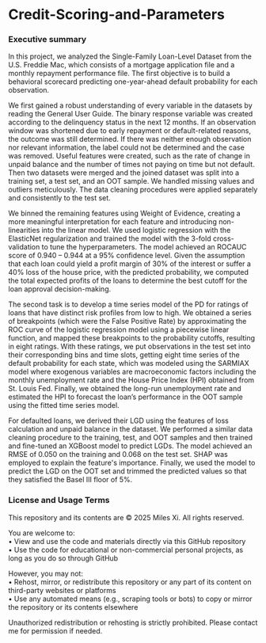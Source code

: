 # Credit-Scoring-and-Parameters

### Executive summary

In this project, we analyzed the Single-Family Loan-Level Dataset from the U.S. Freddie Mac, which consists of a mortgage application file and a monthly repayment performance file. The first objective is to build a behavioral scorecard predicting one-year-ahead default probability for each observation.

We first gained a robust understanding of every variable in the datasets by reading the General User Guide. The binary response variable was created according to the delinquency status in the next 12 months. If an observation window was shortened due to early repayment or default-related reasons, the outcome was still determined. If there was neither enough observation nor relevant information, the label could not be determined and the case was removed. Useful features were created, such as the rate of change in unpaid balance and the number of times not paying on time but not default. Then two datasets were merged and the joined dataset was split into a training set, a test set, and an OOT sample. We handled missing values and outliers meticulously. The data cleaning procedures were applied separately and consistently to the test set.

We binned the remaining features using Weight of Evidence, creating a more meaningful interpretation for each feature and introducing non-linearities into the linear model. We used logistic regression with the ElasticNet regularization and trained the model with the 3-fold cross-validation to tune the hyperparameters. The model achieved an ROCAUC score of 0.940 – 0.944 at a 95% confidence level. Given the assumption that each loan could yield a profit margin of 30% of the interest or suffer a 40% loss of the house price, with the predicted probability, we computed the total expected profits of the loans to determine the best cutoff for the loan approval decision-making.

The second task is to develop a time series model of the PD for ratings of loans that have distinct risk profiles from low to high. We obtained a series of breakpoints (which were the False Positive Rate) by approximating the ROC curve of the logistic regression model using a piecewise linear function, and mapped these breakpoints to the probability cutoffs, resulting in eight ratings. With these ratings, we put observations in the test set into their corresponding bins and time slots, getting eight time series of the default probability for each state, which was modeled using the SARMIAX model where exogenous variables are macroeconomic factors including the monthly unemployment rate and the House Price Index (HPI) obtained from St. Louis Fed. Finally, we obtained the long-run unemployment rate and estimated the HPI to forecast the loan’s performance in the OOT sample using the fitted time series model.

For defaulted loans, we derived their LGD using the features of loss calculation and unpaid balance in the dataset. We performed a similar data cleaning procedure to the training, test, and OOT samples and then trained and fine-tuned an XGBoost model to predict LGDs. The model achieved an RMSE of 0.050 on the training and 0.068 on the test set. SHAP was employed to explain the feature's importance. Finally, we used the model to predict the LGD on the OOT set and trimmed the predicted values so that they satisfied the Basel III floor of 5%.


### License and Usage Terms
This repository and its contents are © 2025 Miles Xi. All rights reserved.

You are welcome to: <br>
• View and use the code and materials directly via this GitHub repository <br>
• Use the code for educational or non-commercial personal projects, as long as you do so through GitHub

However, you may not: <br>
• Rehost, mirror, or redistribute this repository or any part of its content on third-party websites or platforms <br>
• Use any automated means (e.g., scraping tools or bots) to copy or mirror the repository or its contents elsewhere

Unauthorized redistribution or rehosting is strictly prohibited. Please contact me for permission if needed.

